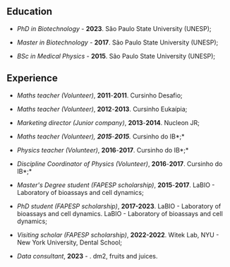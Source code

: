 ## Education

-   *PhD in Biotechnology* - **2023**. São Paulo State University (UNESP);

-   *Master in Biotechnology* - **2017**. São Paulo State University (UNESP);

-   *BSc in Medical Physics* - **2015**. São Paulo State University (UNESP);

## Experience

-   *Maths teacher (Volunteer)*, **2011**-**2011**. Cursinho Desafio;

-   *Maths teacher (Volunteer)*, **2012**-**2013**. Cursinho Eukaípia;

-   *Marketing director (Junior company)*, **2013**-**2014**. Nucleon JR;

-   *Maths teacher (Volunteer), **2015**-**2015**.* Cursinho do IB*;*

-   *Physics teacher (Volunteer)*, **2016**-**2017**. Cursinho do IB*;*

-   *Discipline Coordinator of Physics (Volunteer)*, **2016**-**2017**. Cursinho do IB*;*

-   *Master\'s Degree student (FAPESP scholarship)*, **2015**-**2017**. LaBIO - Laboratory of bioassays and cell dynamics;

-   *PhD student (FAPESP scholarship)*, **2017-2023**. LaBIO - Laboratory of bioassays and cell dynamics. LaBIO - Laboratory of bioassays and cell dynamics;

-   *Visiting scholar (FAPESP scholarship)*, **2022-2022**. Witek Lab, NYU - New York University, Dental School;

-   *Data consultant*, **2023** - . dm2, fruits and juices.
